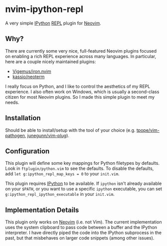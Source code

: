 # nvim-ipython-repl

A very simple [IPython](https://ipython.org/) [REPL](https://en.wikipedia.org/wiki/Read%E2%80%93eval%E2%80%93print_loop) plugin for [Neovim](https://neovim.io/).

## Why?

There are currently some very nice, full-featured Neovim plugins focused on enabling a rich REPL experience across many languages.  In particular, here are a couple nicely maintained plugins:
  * [Vigemus/iron.nvim](https://github.com/Vigemus/iron.nvim)
  * [kassio/neoterm](https://github.com/kassio/neoterm)

I really focus on Python, and I like to control the aesthetics of my REPL experience.  I also often work on Windows, which is usually a second-class citizen for most Neovim plugins.  So I made this simple plugin to meet my needs.

## Installation

Should be able to install/setup with the tool of your choice (e.g. [tpope/vim-pathogen](https://github.com/tpope/vim-pathogen), [junegunn/vim-plug](https://github.com/junegunn/vim-plug)).

## Configuration

This plugin will define some key mappings for Python filetypes by defaults.  Look in `ftplugin/python.vim` to see the defaults.  To disable the defaults, add `let g:ipython_repl_map_keys = 0` to your `init.vim`.

This plugin requires [IPython](https://ipython.org/) to be available.  If `ipython` isn't already available on your `$PATH`, or you want to use a specific `ipython` executable, you can set `g:ipython_repl_ipython_executable` in your `init.vim`.

## Implementation Details

This plugin only works on [Neovim](https://neovim.io/) (i.e. not Vim).  The current implementation uses the system clipboard to pass code between a buffer and the IPython interpreter.  I have directly piped the code into the IPython subprocess in the past, but that misbehaves on larger code snippets (among other issues).
